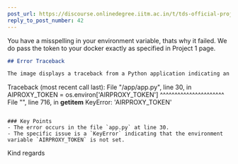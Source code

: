 ```yaml
---
post_url: https://discourse.onlinedegree.iitm.ac.in/t/tds-official-project1-discrepencies/171141/44
reply_to_post_number: 42
---
```

You have a misspelling in your environment variable, thats why it failed. We do pass the token to your docker exactly as specified in Project 1 page.  

```markdown
## Error Traceback

The image displays a traceback from a Python application indicating an error in the code:

```
Traceback (most recent call last):
  File "/app/app.py", line 30, in <module>
    AIPROXY_TOKEN = os.environ['AIRPROXY_TOKEN']
                        ^^^^^^^^^^^^^^^^^^^^^^
  File "<frozen os>", line 716, in __getitem__
KeyError: 'AIRPROXY_TOKEN'
```

### Key Points
- The error occurs in the file `app.py` at line 30.
- The specific issue is a `KeyError` indicating that the environment variable `AIRPROXY_TOKEN` is not set.
```

Kind regards